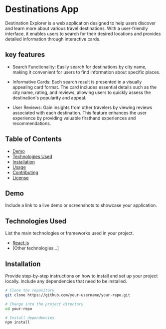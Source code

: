 # Destinations App

Destination Explorer is a web application designed to help users discover and learn more about various travel destinations. With a user-friendly interface, it enables users to search for their desired locations and provides detailed information through interactive cards.

## key features
  - Search Functionality: Easily search for destinations by city name, making it convenient for users to find information about specific places.

  - Informative Cards: Each search result is presented in a visually appealing card format. The card includes essential details such as the city name, rating, and reviews, allowing users to quickly assess the destination's popularity and appeal.

  - User Reviews: Gain insights from other travelers by viewing reviews associated with each destination. This feature enhances the user experience by providing valuable firsthand experiences and recommendations.

## Table of Contents
- [Demo](#demo)
- [Technologies Used](#technologies-used)
- [Installation](#installation)
- [Usage](#usage)
- [Contributing](#contributing)
- [License](#license)

## Demo
Include a link to a live demo or screenshots to showcase your application.

## Technologies Used
List the main technologies or frameworks used in your project.

- [React.js](https://reactjs.org/)
- [Other technologies...]

## Installation
Provide step-by-step instructions on how to install and set up your project locally. Include any dependencies that need to be installed.

```bash
# Clone the repository
git clone https://github.com/your-username/your-repo.git

# Change into the project directory
cd your-repo

# Install dependencies
npm install

